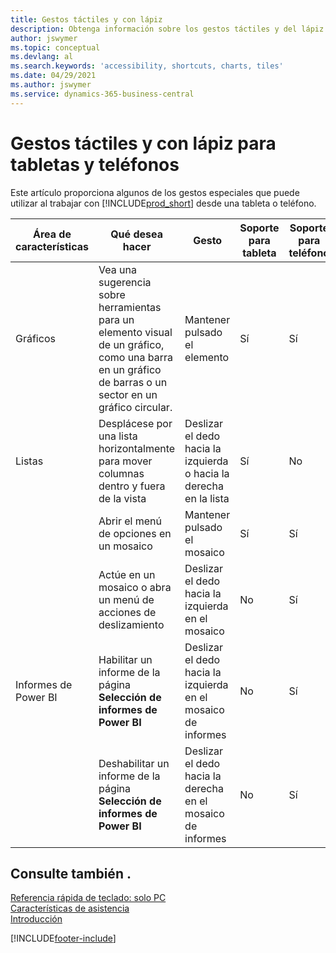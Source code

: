 ```yaml
---
title: Gestos táctiles y con lápiz
description: Obtenga información sobre los gestos táctiles y del lápiz que le ayudan a trabajar de manera eficiente con sus datos de tabletas y teléfonos.
author: jswymer
ms.topic: conceptual
ms.devlang: al
ms.search.keywords: 'accessibility, shortcuts, charts, tiles'
ms.date: 04/29/2021
ms.author: jswymer
ms.service: dynamics-365-business-central
---
```


# <a name="touch-and-pen-gestures-for-tablet-and-phones"></a>Gestos táctiles y con lápiz para tabletas y teléfonos

Este artículo proporciona algunos de los gestos especiales que puede utilizar al trabajar con [!INCLUDE[prod_short](includes/prod_short.md)] desde una tableta o teléfono.

|Área de características|Qué desea hacer|Gesto|Soporte para tableta|Soporte para teléfono|
|------------|----------------------|-------|--------------|-------------|
|Gráficos|Vea una sugerencia sobre herramientas para un elemento visual de un gráfico, como una barra en un gráfico de barras o un sector en un gráfico circular.|Mantener pulsado el elemento|Sí|Sí|
|Listas|Desplácese por una lista horizontalmente para mover columnas dentro y fuera de la vista|Deslizar el dedo hacia la izquierda o hacia la derecha en la lista|Sí|No|
||Abrir el menú de opciones en un mosaico|Mantener pulsado el mosaico|Sí|Sí|
||Actúe en un mosaico o abra un menú de acciones de deslizamiento |Deslizar el dedo hacia la izquierda en el mosaico|No|Sí|
|Informes de Power BI|Habilitar un informe de la página **Selección de informes de Power BI** |Deslizar el dedo hacia la izquierda en el mosaico de informes|No|Sí|
||Deshabilitar un informe de la página **Selección de informes de Power BI** |Deslizar el dedo hacia la derecha en el mosaico de informes|No|Sí|

<!-- ## Charts

Business Central built-in charts display useful information about business data and KPIs. You can get additional information about the data by using the tooltips that are available on top of the data. To access a tooltip, tap and hold or hover over the data.

-->

## <a name="see-also"></a>Consulte también .

[Referencia rápida de teclado: solo PC](keyboard-shortcuts-cheatsheet.md)  
[Características de asistencia](ui-accessibility.md)  
[Introducción](/dynamics365/business-central/ui-get-ready-business)  

[!INCLUDE[footer-include](includes/footer-banner.md)]
